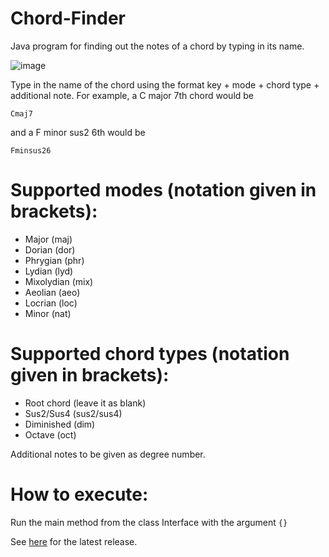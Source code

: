 # Chord-Finder
Java program for finding out the notes of a chord by typing in its name.

![image](https://user-images.githubusercontent.com/98523837/171392007-f570aeff-af54-44ae-a42e-6cb6d3907e92.png)


Type in the name of the chord using the format key + mode + chord type + additional note.
For example, a C major 7th chord would be
```
Cmaj7
```
and a F minor sus2 6th would be
```
Fminsus26
```

# Supported modes (notation given in brackets): 
- Major (maj)
- Dorian (dor)
- Phrygian (phr)
- Lydian (lyd)
- Mixolydian (mix)
- Aeolian (aeo)
- Locrian (loc)
- Minor (nat)

# Supported chord types (notation given in brackets):
- Root chord (leave it as blank)
- Sus2/Sus4 (sus2/sus4)
- Diminished (dim)
- Octave (oct)

Additional notes to be given as degree number.

# How to execute:

Run the main method from the class Interface with the argument `{}`

See [here](https://github.com/devansh2447/Chord-Finder/releases/tag/v1.0.0) for the latest release.
